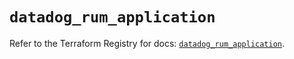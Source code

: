 # `datadog_rum_application`

Refer to the Terraform Registry for docs: [`datadog_rum_application`](https://registry.terraform.io/providers/datadog/datadog/3.42.0/docs/resources/rum_application).
